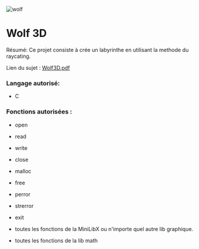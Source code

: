 ![wolf](http://puu.sh/p3qyi/430d3dbbe0.png)

# Wolf 3D

Résumé: Ce projet consiste à crée un labyrinthe en utilisant la methode du raycating.

Lien du sujet : [Wolf3D.pdf][Wolf3D]

### Langage autorisé:

- C

### Fonctions autorisées :
- open
- read
- write
- close
- malloc
- free
- perror
- strerror
- exit
- toutes les fonctions de la MiniLibX ou n'importe quel autre lib graphique.
- toutes les fonctions de la lib math


   [Wolf3D]: <https://github.com/SegFault42/42_Wolf3d/blob/master/wolf3d.pdf>
